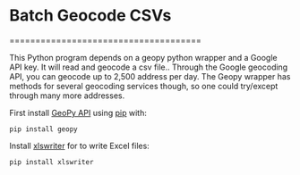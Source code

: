 # Batch Geocode CSVs

=====================================

This Python program depends on a geopy python wrapper and a Google API key. It will read and geocode a csv file.. Through the Google geocoding API, you can geocode up to 2,500 address per day. The Geopy wrapper has methods for several geocoding services though, so one could try/except through many more addresses.

First install [GeoPy API](https://github.com/geopy/geopy) using [pip](http://www.pip-installer.org/en/latest/) with:

    pip install geopy

Install [xlswriter](https://xlsxwriter.readthedocs.io/index.html) for to write Excel files:

    pip install xlswriter


